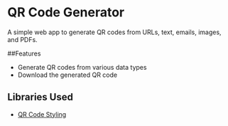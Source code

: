 # QR Code Generator

A simple web app to generate QR codes from URLs, text, emails, images, and PDFs.

##Features
- Generate QR codes from various data types
- Download the generated QR code



## Libraries Used
- [QR Code Styling](https://github.com/kozakdenys/qr-code-styling)
